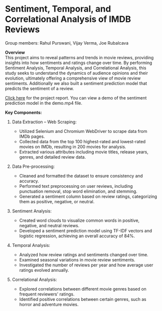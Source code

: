 # Sentiment, Temporal, and Correlational Analysis of IMDB Reviews
<h>Group members: Rahul Purswani, Vijay Verma, Joe Rubalcava</h><br>

<b>Overview</b><br>
This project aims to reveal patterns and trends in movie reviews, providing insights into how sentiments and ratings change over time. By performing Sentiment Analysis, Temporal Analysis, and Correlational Analysis, this study seeks to understand the dynamics of audience opinions and their evolution, ultimately offering a comprehensive view of movie review sentiments. Additionally we also built a sentiment prediction model that predicts the sentiment of a review.

<h>[Click here](https://github.com/rahul-purswani/imdb-reviews-analysis/blob/main/Report.pdf) for the project report. You can view a demo of the sentiment prediction model in the demo.mp4 file.</h>

<b>Key Components:</b>
1. Data Extraction – Web Scraping:
   - Utilized Selenium and Chromium WebDriver to scrape data from IMDb pages.
   - Collected data from the top 100 highest-rated and lowest-rated movies on IMDb, resulting in 200 movies for analysis.
   - Extracted various attributes including movie titles, release years, genres, and detailed review data.
     
2. Data Pre-processing:
   - Cleaned and formatted the dataset to ensure consistency and accuracy.
   - Performed text preprocessing on user reviews, including punctuation removal, stop word elimination, and stemming.
   - Generated a sentiment column based on review ratings, categorizing them as positive, negative, or neutral.

3. Sentiment Analysis:
   - Created word clouds to visualize common words in positive, negative, and neutral reviews.
   - Developed a sentiment prediction model using TF-IDF vectors and logistic regression, achieving an overall accuracy of 84%.

4. Temporal Analysis:
   - Analyzed how review ratings and sentiments changed over time.
   - Examined seasonal variations in movie review sentiments.
   - Investigated the number of reviews per year and how average user ratings evolved annually.

5. Correlational Analysis:
   - Explored correlations between different movie genres based on frequent reviewers' ratings.
   - Identified positive correlations between certain genres, such as horror and adventure movies.
